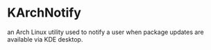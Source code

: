 # KArchNotify
an Arch Linux utility used to notify a user when package updates are available via KDE desktop.
